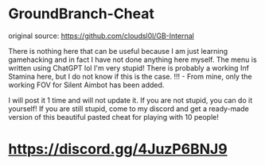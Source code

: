 # GroundBranch-Cheat
original source: https://github.com/cloudsl0l/GB-Internal

There is nothing here that can be useful because I am just learning gamehacking and in fact I have not done anything here myself.
The menu is written using ChatGPT lol I'm very stupid!
There is probably a working Inf Stamina here, but I do not know if this is the case.
!!! - From mine, only the working FOV for Silent Aimbot has been added.

I will post it 1 time and will not update it. If you are not stupid, you can do it yourself!
If you are still stupid, come to my discord and get a ready-made version of this beautiful pasted cheat for playing with 10 people!

# https://discord.gg/4JuzP6BNJ9
